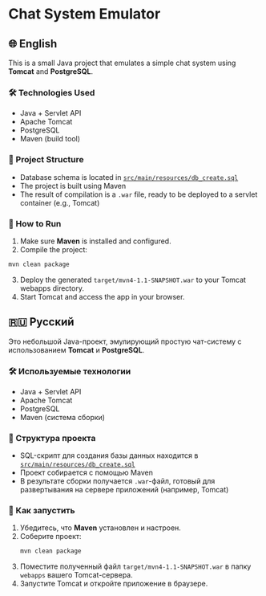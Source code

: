 # Chat System Emulator

## 🌐 English

This is a small Java project that emulates a simple chat system using **Tomcat** and **PostgreSQL**.

### 🛠 Technologies Used

- Java + Servlet API
- Apache Tomcat
- PostgreSQL
- Maven (build tool)

### 📂 Project Structure

- Database schema is located in [`src/main/resources/db_create.sql`](src/main/resources/db_create.sql)
- The project is built using Maven
- The result of compilation is a `.war` file, ready to be deployed to a servlet container (e.g., Tomcat)

### 🚀 How to Run

1. Make sure **Maven** is installed and configured.
2. Compile the project:
  ```bash
  mvn clean package
  ```
3. Deploy the generated `target/mvn4-1.1-SNAPSHOT.war` to your Tomcat webapps directory.
4. Start Tomcat and access the app in your browser.

## 🇷🇺 Русский

Это небольшой Java-проект, эмулирующий простую чат-систему с использованием **Tomcat** и **PostgreSQL**.

### 🛠 Используемые технологии

- Java + Servlet API  
- Apache Tomcat  
- PostgreSQL  
- Maven (система сборки)

### 📂 Структура проекта

- SQL-скрипт для создания базы данных находится в [`src/main/resources/db_create.sql`](src/main/resources/db_create.sql)  
- Проект собирается с помощью Maven  
- В результате сборки получается `.war`-файл, готовый для развертывания на сервере приложений (например, Tomcat)

### 🚀 Как запустить

1. Убедитесь, что **Maven** установлен и настроен.  
2. Соберите проект:
   ```bash
   mvn clean package
   ```
3. Поместите полученный файл `target/mvn4-1.1-SNAPSHOT.war` в папку `webapps` вашего Tomcat-сервера.  
4. Запустите Tomcat и откройте приложение в браузере.
